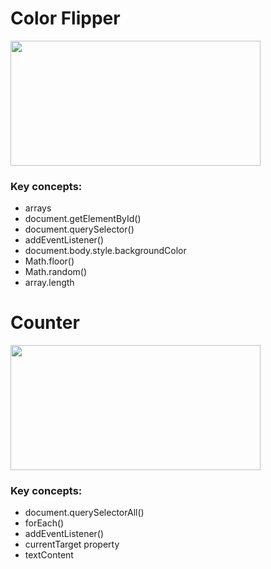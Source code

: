 # Color Flipper
<img src="https://github.com/jhanvi2903/vanilla-javascript-projects/assets/70269514/0334e299-b083-4eb5-803c-4fb64b8135ea" width="400" height="200">

### Key concepts:
* arrays
* document.getElementById()
* document.querySelector()
* addEventListener()
* document.body.style.backgroundColor
* Math.floor()
* Math.random()
* array.length



# Counter
<img src="https://github.com/jhanvi2903/vanilla-javascript-projects/assets/70269514/ce1728df-498f-4e96-8c5f-d0e1f184f9e6" width="400" height="200">

### Key concepts:
* document.querySelectorAll()
* forEach()
* addEventListener()
* currentTarget property
* textContent



